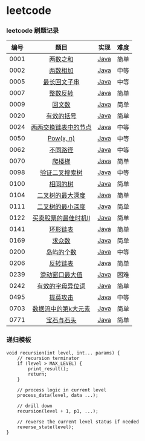 # leetcode

### leetcode 刷题记录

| 编号 |                             题目                             |            实现             | 难度 |
| :--: | :----------------------------------------------------------: | :-------------------------: | :--: |
| 0001 |    [两数之和](https://leetcode-cn.com/problems/two-sum/)     | [Java](java-solution/src/t0001/Main.java) | 简单 |
| 0002 | [两数相加](https://leetcode-cn.com/problems/add-two-numbers/) | [Java](java-solution/src/t0002/Main.java) | 中等 |
| 0005 | [最长回文子串](https://leetcode-cn.com/problems/longest-palindromic-substring/) | [Java](java-solution/src/t0005/Main.java) | 中等 |
| 0007 | [整数反转](https://leetcode-cn.com/problems/reverse-integer/) | [Java](java-solution/src/t0007/Main.java) | 简单 |
| 0009 | [回文数](https://leetcode-cn.com/problems/palindrome-number/) | [Java](java-solution/src/t0009/Main.java) | 简单 |
| 0020 | [有效的括号](https://leetcode-cn.com/problems/valid-parentheses/) | [Java](java-solution/src/t0020/Main.java) | 简单 |
| 0024 | [两两交换链表中的节点](https://leetcode-cn.com/problems/swap-nodes-in-pairs/) | [Java](java-solution/src/t0024/Main.java) | 中等 |
| 0050 |    [Pow(x, n)](https://leetcode-cn.com/problems/powx-n/)     | [Java](java-solution/src/t0050/Main.java) | 中等 |
| 0062 | [不同路径](https://leetcode-cn.com/problems/unique-paths/submissions/) | [Java](java-solution/src/t0062/Main.java) | 中等 |
| 0070 | [爬楼梯](https://leetcode-cn.com/problems/climbing-stairs/)  | [Java](java-solution/src/t0070/Main.java) | 简单 |
| 0098 | [验证二叉搜索树](https://leetcode-cn.com/problems/validate-binary-search-tree/) | [Java](java-solution/src/t0098/Main.java) | 中等 |
| 0100 |   [相同的树](https://leetcode-cn.com/problems/same-tree/)    | [Java](java-solution/src/t0100/Main.java) | 简单 |
| 0104 | [二叉树的最大深度](https://leetcode-cn.com/problems/maximum-depth-of-binary-tree/) | [Java](java-solution/src/t0104/Main.java) | 简单 |
| 0111 | [二叉树的最小深度](https://leetcode-cn.com/problems/minimum-depth-of-binary-tree/) | [Java](java-solution/src/t0111/Main.java) | 简单 |
| 0122 | [买卖股票的最佳时机II](https://leetcode-cn.com/problems/best-time-to-buy-and-sell-stock-ii/) | [Java](java-solution/src/t0122/Main.java) | 简单 |
| 0141 | [环形链表](https://leetcode-cn.com/problems/linked-list-cycle/) | [Java](java-solution/src/t0141/Main.java) | 简单 |
| 0169 | [求众数](https://leetcode-cn.com/problems/majority-element/) | [Java](java-solution/src/t0169/Main.java) | 简单 |
| 0200 | [岛屿的个数](https://leetcode-cn.com/problems/number-of-islands/) | [Java](java-solution/src/t0200/Main.java) | 中等 |
| 0206 | [反转链表](https://leetcode-cn.com/problems/reverse-linked-list/) | [Java](java-solution/src/t0206/Main.java) | 简单 |
| 0239 | [滑动窗口最大值](https://leetcode-cn.com/problems/sliding-window-maximum/) | [Java](java-solution/src/t0239/Main.java) | 困难 |
| 0242 | [有效的字母异位词](https://leetcode-cn.com/problems/valid-anagram/) | [Java](java-solution/src/t0242/Main.java) | 简单 |
| 0495 | [提莫攻击](https://leetcode-cn.com/problems/teemo-attacking) | [Java](java-solution/src/t0495/Main.java) | 中等 |
| 0703 | [数据流中的第k大元素](https://leetcode-cn.com/problems/kth-largest-element-in-a-stream/) | [Java](java-solution/src/t0703/Main.java) | 简单 |
| 0771 | [宝石与石头](https://leetcode-cn.com/problems/jewels-and-stones/) | [Java](java-solution/src/t0771/Main.java) | 简单 |

### 递归模板

```Text
void recursion(int level, int... params) {
    // recursion terminator
    if (level > MAX_LEVEL) {
        print_result();
    	return;
    }
    
    // process logic in current level
    process_data(level, data ...);
    
    // drill down
    recursion(level + 1, p1, ...);
    
    // reverse the current level status if needed
    reverse_state(level);
}
```